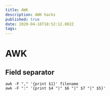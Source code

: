 ```yaml
---
title: AWK
description: AWK hacks
published: true
date: 2020-04-16T18:52:12.802Z
tags: 
---
```


# AWK


## Field separator 

```
awk -F "," '{print $1}' filename
awk -F ":" '{print $4 "|" $6 "|" $7 "|" $5}'
```
